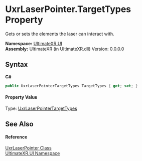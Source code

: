 # UxrLaserPointer.TargetTypes Property 
 

Gets or sets the elements the laser can interact with.

**Namespace:**&nbsp;<a href="N_UltimateXR_UI">UltimateXR.UI</a><br />**Assembly:**&nbsp;UltimateXR (in UltimateXR.dll) Version: 0.0.0.0

## Syntax

**C#**<br />
``` C#
public UxrLaserPointerTargetTypes TargetTypes { get; set; }
```


#### Property Value
Type: <a href="T_UltimateXR_UxrLaserPointerTargetTypes">UxrLaserPointerTargetTypes</a>

## See Also


#### Reference
<a href="T_UltimateXR_UI_UxrLaserPointer">UxrLaserPointer Class</a><br /><a href="N_UltimateXR_UI">UltimateXR.UI Namespace</a><br />